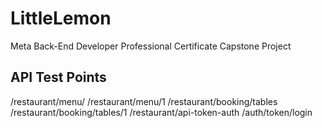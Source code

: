 # LittleLemon
Meta Back-End Developer Professional Certificate Capstone Project

## API Test Points
/restaurant/menu/
/restaurant/menu/1
/restaurant/booking/tables
/restaurant/booking/tables/1
/restaurant/api-token-auth
/auth/token/login
